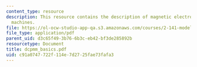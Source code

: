 ```yaml
---
content_type: resource
description: This resource contains the description of magnetic electro-mechanical
  machines.
file: https://ol-ocw-studio-app-qa.s3.amazonaws.com/courses/2-141-modeling-and-simulation-of-dynamic-systems-fall-2006/c91a0747722f114e7d2725fae73fafa3_dcpmm_basics.pdf
file_type: application/pdf
parent_uid: d3c65f49-3b76-6b3c-eb42-bf3de285892b
resourcetype: Document
title: dcpmm_basics.pdf
uid: c91a0747-722f-114e-7d27-25fae73fafa3
---
```

